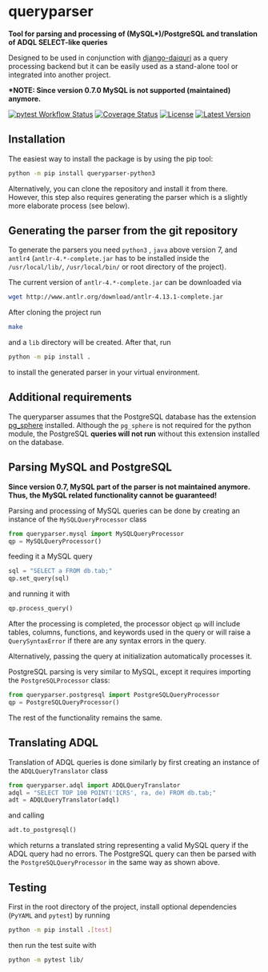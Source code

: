 queryparser
===========

**Tool for parsing and processing of (MySQL\*)/PostgreSQL and translation of
ADQL SELECT-like queries**

Designed to be used in conjunction with [django-daiquri](https://github.com/django-daiquiri/daiquiri)
as a query processing backend but it can be easily used as a stand-alone tool
or integrated into another project.

**\*NOTE: Since version 0.7.0 MySQL is not supported (maintained) anymore.**


[![pytest Workflow Status](https://github.com/aipescience/queryparser/actions/workflows/pytest.yml/badge.svg)](https://github.com/aipescience/queryparser/actions/workflows/pytest.yml)
[![Coverage Status](https://coveralls.io/repos/aipescience/queryparser/badge.svg?branch=master&service=github)](https://coveralls.io/github/aipescience/queryparser?branch=master)
[![License](http://img.shields.io/badge/license-APACHE-blue.svg?style=flat)](https://github.com/aipescience/queryparser/blob/master/LICENSE)
[![Latest Version](https://img.shields.io/pypi/v/queryparser-python3.svg?style=flat)](https://pypi.org/project/queryparser-python3/)



Installation
------------

The easiest way to install the package is by using the pip tool:

```bash
python -m pip install queryparser-python3
```

Alternatively, you can clone the repository and install it from there.
However, this step also requires generating the parser which is a slightly
more elaborate process (see below).


Generating the parser from the git repository
---------------------------------------------

To generate the parsers you need `python3` , `java` above version
7, and `antlr4` (`antlr-4.*-complete.jar` has to be installed inside the
`/usr/local/lib/`, `/usr/local/bin/`  or root directory of the project).

The current version of `antlr-4.*-complete.jar` can be downloaded via

```bash
wget http://www.antlr.org/download/antlr-4.13.1-complete.jar
```

After cloning the project run

```bash
make
```

and a `lib` directory will be created. After that, run

```bash
python -m pip install .
```

to install the generated parser in your virtual environment.


Additional requirements
-----------------------
The queryparser assumes that the PostgreSQL database has the extension
[pg_sphere](https://github.com/kimakan/pgsphere/tree/aiprdbms16) installed.
Although the `pg_sphere` is not required for the python module, the PostgreSQL
**queries will not run** without this extension installed on the database.


Parsing MySQL and PostgreSQL
----------------------------

**Since version 0.7, MySQL part of the parser is not maintained anymore.
Thus, the MySQL related functionality cannot be guaranteed!**

Parsing and processing of MySQL queries can be done by creating an instance
of the `MySQLQueryProcessor` class

```python
from queryparser.mysql import MySQLQueryProcessor
qp = MySQLQueryProcessor()
```

feeding it a MySQL query

```python
sql = "SELECT a FROM db.tab;"
qp.set_query(sql)
```

and running it with

```python
qp.process_query()
```

After the processing is completed, the processor object `qp` will include
tables, columns, functions, and keywords used in the query or will raise a
`QuerySyntaxError` if there are any syntax errors in the query.

Alternatively, passing the query at initialization automatically processes it.

PostgreSQL parsing is very similar to MySQL, except it requires importing
the `PostgreSQLProcessor` class:

```python
from queryparser.postgresql import PostgreSQLQueryProcessor
qp = PostgreSQLQueryProcessor()
```

The rest of the functionality remains the same.


Translating ADQL
----------------

Translation of ADQL queries is done similarly by first creating an instance of
the `ADQLQueryTranslator` class

```python
from queryparser.adql import ADQLQueryTranslator
adql = "SELECT TOP 100 POINT('ICRS', ra, de) FROM db.tab;"
adt = ADQLQueryTranslator(adql)
```

and calling

```python
adt.to_postgresql()
```

which returns a translated string representing a valid MySQL query if
the ADQL query had no errors. The PostgreSQL query can then be parsed with the
`PostgreSQLQueryProcessor` in the same way as shown above.

Testing
-------

First in the root directory of the project, install optional dependencies 
(`PyYAML` and `pytest`) by running

```bash
python -m pip install .[test]
```

then run the test suite with

```bash
python -m pytest lib/
```

